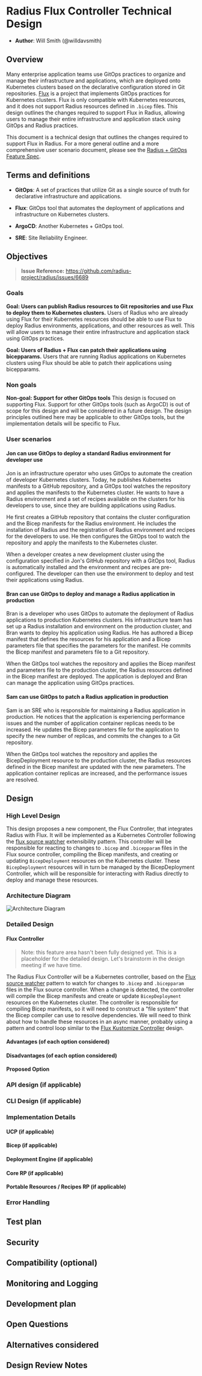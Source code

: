 # Radius Flux Controller Technical Design

* **Author**: Will Smith (@willdavsmith)

## Overview

<!--
Provide a succinct high-level description of the component or feature and 
where/how it fits in the big picture. The overview should be one to three 
paragraphs long and should be understandable by someone outside the Radius
team. Do not provide the design details in this, section - there is a
dedicated section for that later in the document.
-->

Many enterprise application teams use GitOps practices to organize and manage their infrastructure and applications, which are deployed onto Kubernetes clusters based on the declarative configuration stored in Git repositories. [Flux](https://fluxcd.io/) is a project that implements GitOps practices for Kubernetes clusters. Flux is only compatible with Kubernetes resources, and it does not support Radius resources defined in `.bicep` files. This design outlines the changes required to support Flux in Radius, allowing users to manage their entire infrastructure and application stack using GitOps and Radius practices.

This document is a technical design that outlines the changes required to support Flux in Radius. For a more general outline and a more comprehensive user scenario document, please see the [Radius + GitOps Feature Spec](https://github.com/radius-project/design-notes/blob/main/tools/2024-06-gitops-feature-spec.md).

## Terms and definitions

<!--
Include any terms, definitions, or acronyms that are used in
this design document to assist the reader. They may or may not
be part of the user-facing experience once implemented, and can
be specific to this design context.
-->

- **GitOps**: A set of practices that utilize Git as a single source of truth for declarative infrastructure and applications.

- **Flux**: GitOps tool that automates the deployment of applications and infrastructure on Kubernetes clusters.

- **ArgoCD**: Another Kubernetes + GitOps tool.

- **SRE**: Site Reliability Engineer.

## Objectives

<!--
Describe goals/non-goals and user-scenario of this feature to understand
the end-user goals.
* If the feature shares the same objectives of the existing design, link
  to the existing doc and section rather than repeat the same context.
* If the feature has a scenario, UX, or other product feature design doc,
  link it here and summarize the important parts.
-->

> **Issue Reference:** https://github.com/radius-project/radius/issues/6689

### Goals

<!--
Describe goals to define why we are doing this work, how we will make
priority decisions, and how we will determine success.
-->

**Goal: Users can publish Radius resources to Git repositories and use Flux to deploy them to Kubernetes clusters.**
Users of Radius who are already using Flux for their Kubernetes resources should be able to use Flux to deploy Radius environments, applications, and other resources as well. This will allow users to manage their entire infrastructure and application stack using GitOps practices.

**Goal: Users of Radius + Flux can patch their applications using bicepparams.**
Users that are running Radius applications on Kubernetes clusters using Flux should be able to patch their applications using bicepparams.

### Non goals

<!--
Describe non-goals to identify something that we won’t be focusing on 
immediately. We won’t be expending any effort on these matters. If there
will be follow-ups after this work, list them here. If there are things
we plan to do in the future, but are out of scope of this design, list
them here. Provide a brief explanation on why this is a non-goal.
-->

**Non-goal: Support for other GitOps tools**
This design is focused on supporting Flux. Support for other GitOps tools (such as ArgoCD) is out of scope for this design and will be considered in a future design. The design principles outlined here may be applicable to other GitOps tools, but the implementation details will be specific to Flux.

### User scenarios

<!--
Describe the user scenarios for this design. Ensure that you define the
roles and personas in these user scenarios when it requires API design.
If you have an existing issue that describes the user scenarios, please
link to that issue instead.
-->

#### Jon can use GitOps to deploy a standard Radius environment for developer use

Jon is an infrastructure operator who uses GitOps to automate the creation of developer Kubernetes clusters. Today, he publishes Kubernetes manifests to a GitHub repository, and a GitOps tool watches the repository and applies the manifests to the Kubernetes cluster. He wants to have a Radius environment and a set of recipes available on the clusters for his developers to use, since they are building applications using Radius.

He first creates a GitHub repository that contains the cluster configuration and the Bicep manifests for the Radius environment. He includes the installation of Radius and the registration of Radius environment and recipes for the developers to use. He then configures the GitOps tool to watch the repository and apply the manifests to the Kubernetes cluster.

When a developer creates a new development cluster using the configuration specified in Jon's GitHub repository with a GitOps tool, Radius is automatically installed and the environment and recipes are pre-configured. The developer can then use the environment to deploy and test their applications using Radius.

#### Bran can use GitOps to deploy and manage a Radius application in production

Bran is a developer who uses GitOps to automate the deployment of Radius applications to production Kubernetes clusters. His infrastructure team has set up a Radius installation and environment on the production cluster, and Bran wants to deploy his application using Radius. He has authored a Bicep manifest that defines the resources for his application and a Bicep parameters file that specifies the parameters for the manifest. He commits the Bicep manifest and parameters file to a Git repository.

When the GitOps tool watches the repository and applies the Bicep manifest and parameters file to the production cluster, the Radius resources defined in the Bicep manifest are deployed. The application is deployed and Bran can manage the application using GitOps practices.

#### Sam can use GitOps to patch a Radius application in production

Sam is an SRE who is responsible for maintaining a Radius application in production. He notices that the application is experiencing performance issues and the number of application container replicas needs to be increased. He updates the Bicep parameters file for the application to specify the new number of replicas, and commits the changes to a Git repository.

When the GitOps tool watches the repository and applies the BicepDeployment resource to the production cluster, the Radius resources defined in the Bicep manifest are updated with the new parameters. The application container replicas are increased, and the performance issues are resolved.

## Design

### High Level Design
<!--
High level overview of the data flow and key components.

Provide a high-level description, using diagrams as appropriate, and top-level
explanations to convey the architectural/design overview. Don’t go into a lot
of details yet but provide enough information about the relationship between
these components and other components. Call out or highlight new components
that are not part of this feature (dependencies). This diagram generally
treats the components as black boxes. Provide a pointer to a more detailed
design document, if one exists. 
-->

This design proposes a new component, the Flux Controller, that integrates Radius with Flux. It will be implemented as a Kubernetes Controller following the [flux source watcher](https://fluxcd.io/flux/gitops-toolkit/source-watcher/) extensibility pattern. This controller will be responsible for reacting to changes to `.bicep` and `.bicepparam` files in the Flux source controller, compiling the Bicep manifests, and creating or updating `BicepDeployment` resources on the Kubernetes cluster. These `BicepDeployment` resources will in turn be managed by the BicepDeployment Controller, which will be responsible for interacting with Radius directly to deploy and manage these resources.

### Architecture Diagram
<!--
Provide a diagram of the system architecture, illustrating how different
components interact with each other in the context of this proposal.

Include separate high level architecture diagram and component specific diagrams, wherever appropriate.
-->

![Architecture Diagram](2024-09-gitops-flux/architecture.png)

### Detailed Design

<!--
This section should be detailed and thorough enough that another developer
could implement your design and provide enough detail to get a high confidence
estimate of the cost to implement the feature but isn’t as detailed as the 
code. Be sure to also consider testability in your design.

For each change, give each "change" in the proposal its own section and
describe it in enough detail that someone else could implement it. Cover
ALL of the important decisions like names. Your goal is to get an agreement
to proceed with coding and PRs.

If there are alternatives you are considering please include that in the open
questions section. If the product has a layered architecture, it's good to
align these sections with the product's layers. This will help readers use
their current understanding to understand your ideas.

Discuss the rationale behind architectural choices and alternative options 
considered during the design process.
-->

#### Flux Controller

> Note: this feature area hasn't been fully designed yet. This is a placeholder for the detailed design. Let's brainstorm in the design meeting if we have time.

The Radius Flux Controller will be a Kubernetes controller, based on the [Flux source watcher](https://fluxcd.io/flux/gitops-toolkit/source-watcher/) pattern to watch for changes to `.bicep` and `.bicepparam` files in the Flux source controller. When a change is detected, the controller will compile the Bicep manifests and create or update `BicepDeployment` resources on the Kubernetes cluster. The controller is responsible for compiling Bicep manifests, so it will need to construct a "file system" that the Bicep compiler can use to resolve dependencies. We will need to think about how to handle these resources in an async manner, probably using a pattern and control loop similar to the [Flux Kustomize Controller](https://fluxcd.io/flux/components/kustomize/) design.

#### Advantages (of each option considered)
<!--
Describe what's good about this plan relative to other options. 
Provides better user experience? Does it feel easy to implement? 
Provides flexibility for future work?
-->

#### Disadvantages (of each option considered)
<!--
Describe what's not ideal about this plan. Does it lock us into a 
particular design for future changes or is it flexible if we were to 
pivot in the future. This is a good place to cover risks.
-->

#### Proposed Option
<!--
Describe the recommended option and provide reasoning behind it.
-->

### API design (if applicable)

<!--
Include if applicable – any design that changes our public REST API, CLI
arguments/commands, or Go APIs for shared components should provide this
section. Write N/A here if not applicable.
- Describe the REST APIs in detail for new resource types or updates to
  existing resource types. E.g. API Path and Sample request and response.
- Describe new commands in the CLI or changes to existing CLI commands.
- Describe the new or modified Go APIs for any shared components.
-->

### CLI Design (if applicable)
<!--
Include if applicable – any design that changes Radius CLI
arguments/commands. Write N/A here if not applicable.
- Describe new commands in the CLI or changes to existing CLI commands.
-->

### Implementation Details
<!--
High level description of updates to each component. Provide information on 
the specific sub-components that will be updated, for example, controller, processor, renderer,
recipe engine, driver, to name a few.
-->

#### UCP (if applicable)
#### Bicep (if applicable)
#### Deployment Engine (if applicable)
#### Core RP (if applicable)
#### Portable Resources / Recipes RP (if applicable)

### Error Handling
<!--
Describe the error scenarios that may occur and the corresponding recovery/error handling and user experience.
-->

## Test plan

<!--
Include the test plan to validate the features including the areas that
need functional tests.

Describe any functionality that will create new testing challenges:
- New dependencies
- External assets that tests need to access
- Features that do I/O or change OS state and are thus hard to unit test
-->

## Security

<!--
Describe any changes to the existing security model of Radius or security 
challenges of the features. For each challenge describe the security threat 
and its mitigation with this design. 

Examples include:
- Authentication 
- Storing secrets and credentials
- Using cryptography

If this feature has no new challenges or changes to the security model
then describe how the feature will use existing security features of Radius.
-->

## Compatibility (optional)

<!--
Describe potential compatibility issues with other components, such as
incompatibility with older CLIs, and include any breaking changes to
behaviors or APIs.
-->

## Monitoring and Logging

<!--
Include the list of instrumentation such as metric, log, and trace to 
diagnose this new feature. It also describes how to troubleshoot this feature
with the instrumentation. 
-->

## Development plan

<!--
Describe how you will deliver your features. This includes aligning work items
to features, scenarios, or requirements, defining what deliverable will be
checked in at each point in the product and estimating the cost of each work
item. Don’t forget to include the Unit Test and functional test in your
estimates.
-->

## Open Questions

<!--
Describe (Q&A format) the important unknowns or things you're not sure about. 
Use the discussion to answer these with experts after people digest the 
overall design.
-->

## Alternatives considered

<!--
Describe the alternative designs that were considered or should be considered.
Give a justification for why alternative approaches should be rejected if
possible. 
-->

## Design Review Notes

<!--
Update this section with the decisions made during the design review meeting. This should be updated before the design is merged.
-->